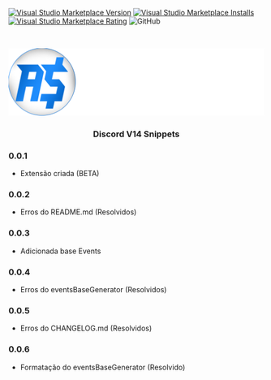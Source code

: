 <!--
***Olá, aqui é o Sr. AlphaJR, obrigado por estar vendo o README.md.***
***Se achar que posso melhorar algo basta dar um Fork e criar uma Pull.***
-->

[![Visual Studio Marketplace Version](https://img.shields.io/visual-studio-marketplace/v/AlphaJR.djs14-snippets.svg?label=Visual%20Studio%20Marketplace)](https://marketplace.visualstudio.com/items?itemName=AlphaJR.djs14-snippets)
[![Visual Studio Marketplace Installs](https://img.shields.io/visual-studio-marketplace/i/AlphaJR.djs14-snippets.svg)](https://marketplace.visualstudio.com/items?itemName=AlphaJR.djs14-snippets)
[![Visual Studio Marketplace Rating](https://img.shields.io/visual-studio-marketplace/r/AlphaJR.djs14-snippets.svg)](https://marketplace.visualstudio.com/items?itemName=AlphaJR.djs14-snippets)
![GitHub](https://img.shields.io/github/license/AlphaJR36/djs14-snippets.svg)

<!-- PROJECT LOGO -->
<br />
<p align="center">
  <a href="https://azurestore.site" >
    <img src="https://raw.githubusercontent.com/AlphaJR36/djs14-snippets/master/assets/images/azurestore.png" alt="Logo">
  </a>

  <h3 align="center">Discord V14 Snippets</h3>
</p>

<!-- CHANGELOG VERSIONS -->

### 0.0.1
- Extensão criada (BETA)

### 0.0.2
- Erros do README.md (Resolvidos)

### 0.0.3
- Adicionada base Events

### 0.0.4
- Erros do eventsBaseGenerator (Resolvidos)

### 0.0.5
- Erros do CHANGELOG.md (Resolvidos)

### 0.0.6
- Formatação do eventsBaseGenerator (Resolvido)